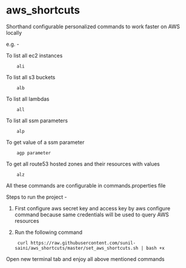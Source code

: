 # aws_shortcuts
Shorthand configurable personalized commands to work faster on AWS locally

e.g. - 

To list all ec2 instances

        ali
        
To list all s3 buckets
        
        alb
        
To list all lambdas

        all
        
To list all ssm parameters

        alp
        
To get value of a ssm parameter

        agp parameter
        
To get all route53 hosted zones and their resources with values

        alz
    
All these commands are configurable in commands.properties file

Steps to run the project - 
        
1. First configure aws secret key and access key by aws configure command because same credentials will be used to query AWS resources

2. Run the following command

        curl https://raw.githubusercontent.com/sunil-saini/aws_shortcuts/master/set_aws_shortcuts.sh | bash +x
    
Open new terminal tab and enjoy all above mentioned commands
